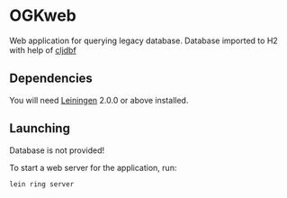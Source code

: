 # OGKweb

Web application for querying legacy database. Database imported to H2 with help of [cljdbf][]

[cljdbf]: https://github.com/alexander982/cljdbf

## Dependencies

You will need [Leiningen][] 2.0.0 or above installed.

[leiningen]: https://github.com/technomancy/leiningen

## Launching

Database is not provided!

To start a web server for the application, run:

    lein ring server


